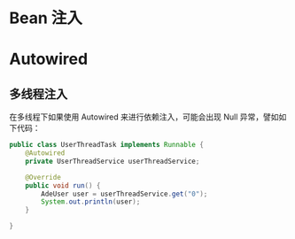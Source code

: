 # Bean 注入

# Autowired

## 多线程注入

在多线程下如果使用 Autowired 来进行依赖注入，可能会出现 Null 异常，譬如如下代码：

```java
public class UserThreadTask implements Runnable {
    @Autowired
    private UserThreadService userThreadService;

    @Override
    public void run() {
        AdeUser user = userThreadService.get("0");
        System.out.println(user);
    }

}
```
